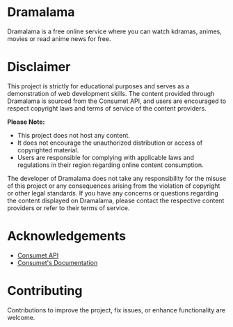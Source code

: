 # Dramalama 
Dramalama is a free online service where you can watch kdramas, animes, movies or read anime news for free.

# Disclaimer
This project is strictly for educational purposes and serves as a demonstration of web development skills. The content provided through Dramalama is sourced from the Consumet API, and users are encouraged to respect copyright laws and terms of service of the content providers.

**Please Note:**
- This project does not host any content.
- It does not encourage the unauthorized distribution or access of copyrighted material.
- Users are responsible for complying with applicable laws and regulations in their region regarding online content consumption.
  
The developer of Dramalama does not take any responsibility for the misuse of this project or any consequences arising from the violation of copyright or other legal standards.
If you have any concerns or questions regarding the content displayed on Dramalama, please contact the respective content providers or refer to their terms of service.

# Acknowledgements
- [Consumet API](https://github.com/consumet/api.consumet.org)
- [Consumet's Documentation](https://docs.consumet.org/rest-api/Movies/dramacool/search)

# Contributing
Contributions to improve the project, fix issues, or enhance functionality are welcome.

